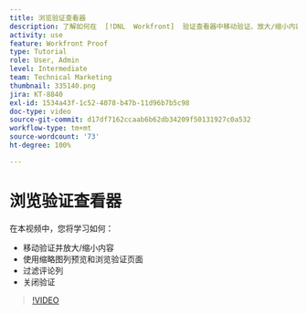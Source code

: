 ```yaml
---
title: 浏览验证查看器
description: 了解如何在  [!DNL  Workfront]  验证查看器中移动验证、放大/缩小内容、使用缩略图列、过滤验证评论等。
activity: use
feature: Workfront Proof
type: Tutorial
role: User, Admin
level: Intermediate
team: Technical Marketing
thumbnail: 335140.png
jira: KT-8840
exl-id: 1534a43f-1c52-4078-b47b-11d96b7b5c98
doc-type: video
source-git-commit: d17df7162ccaab6b62db34209f50131927c0a532
workflow-type: tm+mt
source-wordcount: '73'
ht-degree: 100%

---
```


# 浏览验证查看器

在本视频中，您将学习如何：

* 移动验证并放大/缩小内容
* 使用缩略图列预览和浏览验证页面
* 过滤评论列
* 关闭验证

>[!VIDEO](https://video.tv.adobe.com/v/335140/?quality=12&learn=on&enablevpops)

<!-- 
## Learn more
* Review a static proof
* Search within a proof
* Compare proofs
* Configure proofing viewer settings
* View the [!DNL Workfront] object associated with a proof
* Share a proof from the proofing viewer
* Print a proof summary within [!DNL Workfront]
-->
